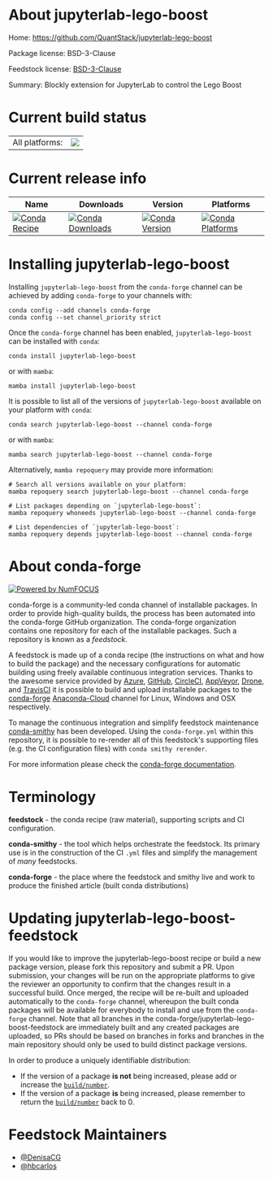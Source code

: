 About jupyterlab-lego-boost
===========================

Home: https://github.com/QuantStack/jupyterlab-lego-boost

Package license: BSD-3-Clause

Feedstock license: [BSD-3-Clause](https://github.com/conda-forge/jupyterlab-lego-boost-feedstock/blob/main/LICENSE.txt)

Summary: Blockly extension for JupyterLab to control the Lego Boost

Current build status
====================


<table><tr><td>All platforms:</td>
    <td>
      <a href="https://dev.azure.com/conda-forge/feedstock-builds/_build/latest?definitionId=17489&branchName=main">
        <img src="https://dev.azure.com/conda-forge/feedstock-builds/_apis/build/status/jupyterlab-lego-boost-feedstock?branchName=main">
      </a>
    </td>
  </tr>
</table>

Current release info
====================

| Name | Downloads | Version | Platforms |
| --- | --- | --- | --- |
| [![Conda Recipe](https://img.shields.io/badge/recipe-jupyterlab--lego--boost-green.svg)](https://anaconda.org/conda-forge/jupyterlab-lego-boost) | [![Conda Downloads](https://img.shields.io/conda/dn/conda-forge/jupyterlab-lego-boost.svg)](https://anaconda.org/conda-forge/jupyterlab-lego-boost) | [![Conda Version](https://img.shields.io/conda/vn/conda-forge/jupyterlab-lego-boost.svg)](https://anaconda.org/conda-forge/jupyterlab-lego-boost) | [![Conda Platforms](https://img.shields.io/conda/pn/conda-forge/jupyterlab-lego-boost.svg)](https://anaconda.org/conda-forge/jupyterlab-lego-boost) |

Installing jupyterlab-lego-boost
================================

Installing `jupyterlab-lego-boost` from the `conda-forge` channel can be achieved by adding `conda-forge` to your channels with:

```
conda config --add channels conda-forge
conda config --set channel_priority strict
```

Once the `conda-forge` channel has been enabled, `jupyterlab-lego-boost` can be installed with `conda`:

```
conda install jupyterlab-lego-boost
```

or with `mamba`:

```
mamba install jupyterlab-lego-boost
```

It is possible to list all of the versions of `jupyterlab-lego-boost` available on your platform with `conda`:

```
conda search jupyterlab-lego-boost --channel conda-forge
```

or with `mamba`:

```
mamba search jupyterlab-lego-boost --channel conda-forge
```

Alternatively, `mamba repoquery` may provide more information:

```
# Search all versions available on your platform:
mamba repoquery search jupyterlab-lego-boost --channel conda-forge

# List packages depending on `jupyterlab-lego-boost`:
mamba repoquery whoneeds jupyterlab-lego-boost --channel conda-forge

# List dependencies of `jupyterlab-lego-boost`:
mamba repoquery depends jupyterlab-lego-boost --channel conda-forge
```


About conda-forge
=================

[![Powered by
NumFOCUS](https://img.shields.io/badge/powered%20by-NumFOCUS-orange.svg?style=flat&colorA=E1523D&colorB=007D8A)](https://numfocus.org)

conda-forge is a community-led conda channel of installable packages.
In order to provide high-quality builds, the process has been automated into the
conda-forge GitHub organization. The conda-forge organization contains one repository
for each of the installable packages. Such a repository is known as a *feedstock*.

A feedstock is made up of a conda recipe (the instructions on what and how to build
the package) and the necessary configurations for automatic building using freely
available continuous integration services. Thanks to the awesome service provided by
[Azure](https://azure.microsoft.com/en-us/services/devops/), [GitHub](https://github.com/),
[CircleCI](https://circleci.com/), [AppVeyor](https://www.appveyor.com/),
[Drone](https://cloud.drone.io/welcome), and [TravisCI](https://travis-ci.com/)
it is possible to build and upload installable packages to the
[conda-forge](https://anaconda.org/conda-forge) [Anaconda-Cloud](https://anaconda.org/)
channel for Linux, Windows and OSX respectively.

To manage the continuous integration and simplify feedstock maintenance
[conda-smithy](https://github.com/conda-forge/conda-smithy) has been developed.
Using the ``conda-forge.yml`` within this repository, it is possible to re-render all of
this feedstock's supporting files (e.g. the CI configuration files) with ``conda smithy rerender``.

For more information please check the [conda-forge documentation](https://conda-forge.org/docs/).

Terminology
===========

**feedstock** - the conda recipe (raw material), supporting scripts and CI configuration.

**conda-smithy** - the tool which helps orchestrate the feedstock.
                   Its primary use is in the construction of the CI ``.yml`` files
                   and simplify the management of *many* feedstocks.

**conda-forge** - the place where the feedstock and smithy live and work to
                  produce the finished article (built conda distributions)


Updating jupyterlab-lego-boost-feedstock
========================================

If you would like to improve the jupyterlab-lego-boost recipe or build a new
package version, please fork this repository and submit a PR. Upon submission,
your changes will be run on the appropriate platforms to give the reviewer an
opportunity to confirm that the changes result in a successful build. Once
merged, the recipe will be re-built and uploaded automatically to the
`conda-forge` channel, whereupon the built conda packages will be available for
everybody to install and use from the `conda-forge` channel.
Note that all branches in the conda-forge/jupyterlab-lego-boost-feedstock are
immediately built and any created packages are uploaded, so PRs should be based
on branches in forks and branches in the main repository should only be used to
build distinct package versions.

In order to produce a uniquely identifiable distribution:
 * If the version of a package **is not** being increased, please add or increase
   the [``build/number``](https://docs.conda.io/projects/conda-build/en/latest/resources/define-metadata.html#build-number-and-string).
 * If the version of a package **is** being increased, please remember to return
   the [``build/number``](https://docs.conda.io/projects/conda-build/en/latest/resources/define-metadata.html#build-number-and-string)
   back to 0.

Feedstock Maintainers
=====================

* [@DenisaCG](https://github.com/DenisaCG/)
* [@hbcarlos](https://github.com/hbcarlos/)

